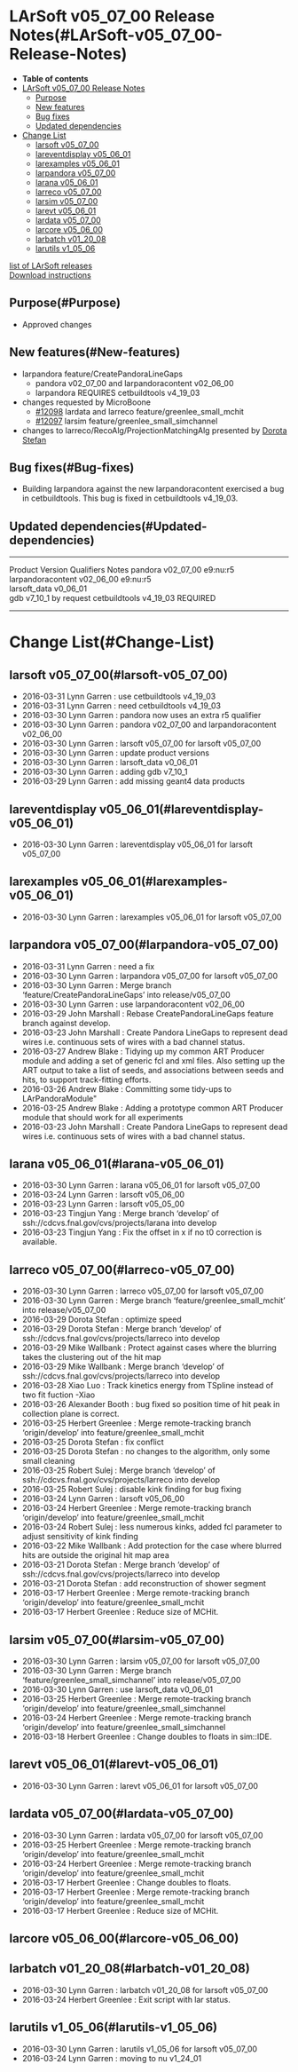 LArSoft v05\_07\_00 Release Notes(#LArSoft-v05_07_00-Release-Notes)
======================================================================

-   **Table of contents**
-   [LArSoft v05\_07\_00 Release Notes](#LArSoft-v05_07_00-Release-Notes)
    -   [Purpose](#Purpose)
    -   [New features](#New-features)
    -   [Bug fixes](#Bug-fixes)
    -   [Updated dependencies](#Updated-dependencies)
-   [Change List](#Change-List)
    -   [larsoft v05\_07\_00](#larsoft-v05_07_00)
    -   [lareventdisplay v05\_06\_01](#lareventdisplay-v05_06_01)
    -   [larexamples v05\_06\_01](#larexamples-v05_06_01)
    -   [larpandora v05\_07\_00](#larpandora-v05_07_00)
    -   [larana v05\_06\_01](#larana-v05_06_01)
    -   [larreco v05\_07\_00](#larreco-v05_07_00)
    -   [larsim v05\_07\_00](#larsim-v05_07_00)
    -   [larevt v05\_06\_01](#larevt-v05_06_01)
    -   [lardata v05\_07\_00](#lardata-v05_07_00)
    -   [larcore v05\_06\_00](#larcore-v05_06_00)
    -   [larbatch v01\_20\_08](#larbatch-v01_20_08)
    -   [larutils v1\_05\_06](#larutils-v1_05_06)

[list of LArSoft releases](LArSoft_release_list)\
[Download instructions](http://scisoft.fnal.gov/scisoft/bundles/larsoft/v05_07_00/larsoft-v05_07_00.html)

Purpose(#Purpose)
--------------------

-   Approved changes

New features(#New-features)
------------------------------

-   larpandora feature/CreatePandoraLineGaps
    -   pandora v02\_07\_00 and larpandoracontent v02\_06\_00
    -   larpandora REQUIRES cetbuildtools v4\_19\_03
-   changes requested by MicroBoone
    -   [\#12098](/redmine/issues/12098 "Feature: Update MCHit (Closed)") lardata and larreco feature/greenlee\_small\_mchit
    -   [\#12097](/redmine/issues/12097 "Feature: Update sim::Channel (Closed)") larsim feature/greenlee\_small\_simchannel
-   changes to larreco/RecoAlg/ProjectionMatchingAlg presented by [Dorota Stefan](https://indico.fnal.gov/getFile.py/access?contribId=6&resId=0&materialId=slides&confId=11793)

Bug fixes(#Bug-fixes)
------------------------

-   Building larpandora against the new larpandoracontent exercised a bug in cetbuildtools. This bug is fixed in cetbuildtools v4\_19\_03.

Updated dependencies(#Updated-dependencies)
----------------------------------------------

  ------------------- ------------- ------------ ------------
  Product             Version       Qualifiers   Notes
  pandora             v02\_07\_00   e9:nu:r5     
  larpandoracontent   v02\_06\_00   e9:nu:r5     
  larsoft\_data       v0\_06\_01                 
  gdb                 v7\_10\_1                  by request
  cetbuildtools       v4\_19\_03                 REQUIRED
  ------------------- ------------- ------------ ------------

Change List(#Change-List)
============================

larsoft v05\_07\_00(#larsoft-v05_07_00)
------------------------------------------

-   2016-03-31 Lynn Garren : use cetbuildtools v4\_19\_03
-   2016-03-31 Lynn Garren : need cetbuildtools v4\_19\_03
-   2016-03-30 Lynn Garren : pandora now uses an extra r5 qualifier
-   2016-03-30 Lynn Garren : pandora v02\_07\_00 and larpandoracontent v02\_06\_00
-   2016-03-30 Lynn Garren : larsoft v05\_07\_00 for larsoft v05\_07\_00
-   2016-03-30 Lynn Garren : update product versions
-   2016-03-30 Lynn Garren : larsoft\_data v0\_06\_01
-   2016-03-30 Lynn Garren : adding gdb v7\_10\_1
-   2016-03-29 Lynn Garren : add missing geant4 data products

lareventdisplay v05\_06\_01(#lareventdisplay-v05_06_01)
----------------------------------------------------------

-   2016-03-30 Lynn Garren : lareventdisplay v05\_06\_01 for larsoft v05\_07\_00

larexamples v05\_06\_01(#larexamples-v05_06_01)
--------------------------------------------------

-   2016-03-30 Lynn Garren : larexamples v05\_06\_01 for larsoft v05\_07\_00

larpandora v05\_07\_00(#larpandora-v05_07_00)
------------------------------------------------

-   2016-03-31 Lynn Garren : need a fix
-   2016-03-30 Lynn Garren : larpandora v05\_07\_00 for larsoft v05\_07\_00
-   2016-03-30 Lynn Garren : Merge branch ‘feature/CreatePandoraLineGaps’ into release/v05\_07\_00
-   2016-03-30 Lynn Garren : use larpandoracontent v02\_06\_00
-   2016-03-29 John Marshall : Rebase CreatePandoraLineGaps feature branch against develop.
-   2016-03-23 John Marshall : Create Pandora LineGaps to represent dead wires i.e. continuous sets of wires with a bad channel status.
-   2016-03-27 Andrew Blake : Tidying up my common ART Producer module and adding a set of generic fcl and xml files. Also setting up the ART output to take a list of seeds, and associations between seeds and hits, to support track-fitting efforts.
-   2016-03-26 Andrew Blake : Committing some tidy-ups to LArPandoraModule"
-   2016-03-25 Andrew Blake : Adding a prototype common ART Producer module that should work for all experiments
-   2016-03-23 John Marshall : Create Pandora LineGaps to represent dead wires i.e. continuous sets of wires with a bad channel status.

larana v05\_06\_01(#larana-v05_06_01)
----------------------------------------

-   2016-03-30 Lynn Garren : larana v05\_06\_01 for larsoft v05\_07\_00
-   2016-03-24 Lynn Garren : larsoft v05\_06\_00
-   2016-03-23 Lynn Garren : larsoft v05\_05\_00
-   2016-03-23 Tingjun Yang : Merge branch ‘develop’ of ssh://cdcvs.fnal.gov/cvs/projects/larana into develop
-   2016-03-23 Tingjun Yang : Fix the offset in x if no t0 correction is available.

larreco v05\_07\_00(#larreco-v05_07_00)
------------------------------------------

-   2016-03-30 Lynn Garren : larreco v05\_07\_00 for larsoft v05\_07\_00
-   2016-03-30 Lynn Garren : Merge branch ‘feature/greenlee\_small\_mchit’ into release/v05\_07\_00
-   2016-03-29 Dorota Stefan : optimize speed
-   2016-03-29 Dorota Stefan : Merge branch ‘develop’ of ssh://cdcvs.fnal.gov/cvs/projects/larreco into develop
-   2016-03-29 Mike Wallbank : Protect against cases where the blurring takes the clustering out of the hit map
-   2016-03-29 Mike Wallbank : Merge branch ‘develop’ of ssh://cdcvs.fnal.gov/cvs/projects/larreco into develop
-   2016-03-28 Xiao Luo : Track kinetics energy from TSpline instead of two fit fuction -Xiao
-   2016-03-26 Alexander Booth : bug fixed so position time of hit peak in collection plane is correct.
-   2016-03-25 Herbert Greenlee : Merge remote-tracking branch ‘origin/develop’ into feature/greenlee\_small\_mchit
-   2016-03-25 Dorota Stefan : fix conflict
-   2016-03-25 Dorota Stefan : no changes to the algorithm, only some small cleaning
-   2016-03-25 Robert Sulej : Merge branch ‘develop’ of ssh://cdcvs.fnal.gov/cvs/projects/larreco into develop
-   2016-03-25 Robert Sulej : disable kink finding for bug fixing
-   2016-03-24 Lynn Garren : larsoft v05\_06\_00
-   2016-03-24 Herbert Greenlee : Merge remote-tracking branch ‘origin/develop’ into feature/greenlee\_small\_mchit
-   2016-03-24 Robert Sulej : less numerous kinks, added fcl parameter to adjust sensitivity of kink finding
-   2016-03-22 Mike Wallbank : Add protection for the case where blurred hits are outside the original hit map area
-   2016-03-21 Dorota Stefan : Merge branch ‘develop’ of ssh://cdcvs.fnal.gov/cvs/projects/larreco into develop
-   2016-03-21 Dorota Stefan : add reconstruction of shower segment
-   2016-03-17 Herbert Greenlee : Merge remote-tracking branch ‘origin/develop’ into feature/greenlee\_small\_mchit
-   2016-03-17 Herbert Greenlee : Reduce size of MCHit.

larsim v05\_07\_00(#larsim-v05_07_00)
----------------------------------------

-   2016-03-30 Lynn Garren : larsim v05\_07\_00 for larsoft v05\_07\_00
-   2016-03-30 Lynn Garren : Merge branch ‘feature/greenlee\_small\_simchannel’ into release/v05\_07\_00
-   2016-03-30 Lynn Garren : use larsoft\_data v0\_06\_01
-   2016-03-25 Herbert Greenlee : Merge remote-tracking branch ‘origin/develop’ into feature/greenlee\_small\_simchannel
-   2016-03-24 Herbert Greenlee : Merge remote-tracking branch ‘origin/develop’ into feature/greenlee\_small\_simchannel
-   2016-03-18 Herbert Greenlee : Change doubles to floats in sim::IDE.

larevt v05\_06\_01(#larevt-v05_06_01)
----------------------------------------

-   2016-03-30 Lynn Garren : larevt v05\_06\_01 for larsoft v05\_07\_00

lardata v05\_07\_00(#lardata-v05_07_00)
------------------------------------------

-   2016-03-30 Lynn Garren : lardata v05\_07\_00 for larsoft v05\_07\_00
-   2016-03-25 Herbert Greenlee : Merge remote-tracking branch ‘origin/develop’ into feature/greenlee\_small\_mchit
-   2016-03-24 Herbert Greenlee : Merge remote-tracking branch ‘origin/develop’ into feature/greenlee\_small\_mchit
-   2016-03-17 Herbert Greenlee : Change doubles to floats.
-   2016-03-17 Herbert Greenlee : Merge remote-tracking branch ‘origin/develop’ into feature/greenlee\_small\_mchit
-   2016-03-17 Herbert Greenlee : Reduce size of MCHit.

larcore v05\_06\_00(#larcore-v05_06_00)
------------------------------------------

larbatch v01\_20\_08(#larbatch-v01_20_08)
--------------------------------------------

-   2016-03-30 Lynn Garren : larbatch v01\_20\_08 for larsoft v05\_07\_00
-   2016-03-24 Herbert Greenlee : Exit script with lar status.

larutils v1\_05\_06(#larutils-v1_05_06)
------------------------------------------

-   2016-03-30 Lynn Garren : larutils v1\_05\_06 for larsoft v05\_07\_00
-   2016-03-24 Lynn Garren : moving to nu v1\_24\_01
